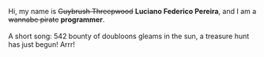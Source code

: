 Hi, my name is ~~Guybrush Threepwood~~ **Luciano Federico Pereira**, and I am a ~~wannabe pirate~~ **programmer**.<br><br>A short song: 542 bounty of doubloons gleams in the sun, a treasure hunt has just begun! Arrr!
